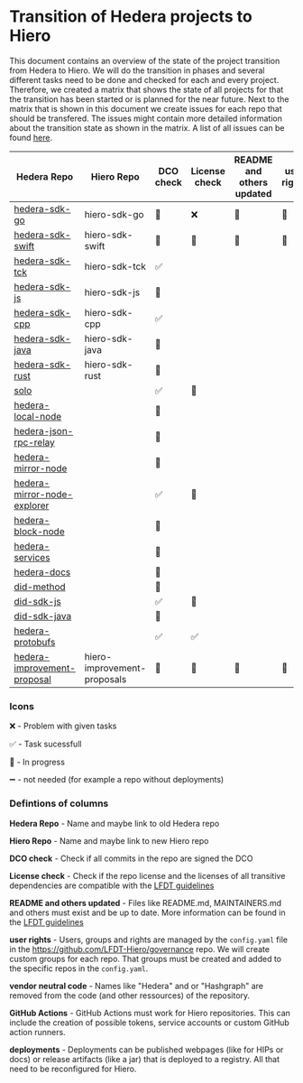 # Transition of Hedera projects to Hiero

This document contains an overview of the state of the project transition from Hedera to Hiero.
We will do the transition in phases and several different tasks need to be done and checked for each and every project.
Therefore, we created a matrix that shows the state of all projects for that the transition has been started or is planned for the near future.
Next to the matrix that is shown in this document we create issues for each repo that should be transfered.
The issues might contain more detailed information about the transition state as shown in the matrix.
A list of all issues can be found [here](https://github.com/LFDT-Hiero/tsc/issues/5).

| Hedera Repo                                                                             | Hiero Repo                  | DCO check          | License check  | README and others updated | user rights    | vendor neutral code | GitHub Actions     | deployments        |
| --------------------------------------------------------------------------------------- | --------------------------- | ------------------ | -------------- | ------------------------- | -------------- | ------------------- | ------------------ | ------------------ |
| [hedera-sdk-go](https://github.com/hashgraph/hedera-sdk-go)                             | hiero-sdk-go                | :construction:     | :x: | :construction:            | :construction: |                     | :construction:     | :heavy_minus_sign: |
| [hedera-sdk-swift](https://github.com/hashgraph/hedera-sdk-swift)                       | hiero-sdk-swift             | :construction:     | :construction: | :construction:            | :construction: |                     | :construction:     | :heavy_minus_sign: |
| [hedera-sdk-tck](https://github.com/hashgraph/hedera-sdk-tck)                           | hiero-sdk-tck               | :white_check_mark: |                |                           |                |                     |                    |                    |
| [hedera-sdk-js](https://github.com/hashgraph/hedera-sdk-js)                             | hiero-sdk-js                | :construction:     |                |                           |                |                     |                    |                    |
| [hedera-sdk-cpp](https://github.com/hashgraph/hedera-sdk-cpp)                           | hiero-sdk-cpp               | :white_check_mark: |                |                           |                |                     |                    |                    |
| [hedera-sdk-java](https://github.com/hashgraph/hedera-sdk-java)                         | hiero-sdk-java              | :construction:     |                |                           |                |                     |                    |                    |
| [hedera-sdk-rust](https://github.com/hashgraph/hedera-sdk-rust)                         | hiero-sdk-rust              | :construction:     |                |                           |                |                     |                    |                    |
| [solo](https://github.com/hashgraph/solo)                                               |                             | :white_check_mark: |      :construction: |                           |                |                     |                    |                    |
| [hedera-local-node](https://github.com/hashgraph/hedera-local-node)                     |                             | :construction:     |                |                           |                |                     |                    |                    |
| [hedera-json-rpc-relay](https://github.com/hashgraph/hedera-json-rpc-relay)             |                             | :construction:     |                |                           |                |                     |                    |                    |
| [hedera-mirror-node](https://github.com/hashgraph/hedera-mirror-node)                   |                             | :construction:     |                |                           |                |                     |                    |                    |
| [hedera-mirror-node-explorer](https://github.com/hashgraph/hedera-mirror-node-explorer) |                             | :white_check_mark: |      :construction: |                           |                |                     |                    |                    |
| [hedera-block-node](https://github.com/hashgraph/hedera-block-node)                     |                             | :construction:     |                |                           |                |                     |                    |                    |
| [hedera-services](https://github.com/hashgraph/hedera-services)                         |                             | :construction:     |                |                           |                |                     |                    |                    |
| [hedera-docs](https://github.com/hashgraph/hedera-docs)                                 |                             | :construction:     |                |                           |                |                     |                    |                    |
| [did-method](https://github.com/hashgraph/did-method)                                   |                             | :construction:     |                |                           |                |                     |                    |                    |
| [did-sdk-js](https://github.com/hashgraph/did-sdk-js)                                   |                             | :white_check_mark: |      :construction: |                           |                |                     |                    |                    |
| [did-sdk-java](https://github.com/hashgraph/did-sdk-java)                               |                             | :construction:     |                |                           |                |                     |                    |                    |
| [hedera-protobufs](https://github.com/hashgraph/hedera-protobufs)                       |                             | :white_check_mark: | :white_check_mark: |                           |     |                     |                    |                    |
| [hedera-improvement-proposal](https://github.com/hashgraph/hedera-improvement-proposal) | hiero-improvement-proposals | :construction:     | :construction: | :construction:            | :construction: |                     | :construction:     | :heavy_minus_sign: |

### Icons

:x: - Problem with given tasks

:white_check_mark: - Task sucessfull 

:construction: - In progress

:heavy_minus_sign: - not needed (for example a repo without deployments)

### Defintions of columns

**Hedera Repo** - Name and maybe link to old Hedera repo

**Hiero Repo** - Name and maybe link to new Hiero repo

**DCO check** - Check if all commits in the repo are signed the DCO

**License check** - Check if the repo license and the licenses of all transitive dependencies are compatible with the [LFDT guidelines](https://lf-decentralized-trust.github.io/governance/governing-documents/allowed-third-party-licenses.html)

**README and others updated** - Files like README.md, MAINTAINERS.md and others must exist and be up to date. More information can be found in the [LFDT guidelines](https://lf-decentralized-trust.github.io/governance/governing-documents/repository-structure.html)

**user rights** - Users, groups and rights are managed by the `config.yaml` file in the https://github.com/LFDT-Hiero/governance repo. We will create custom groups for each repo. That groups must be created and added to the specific repos in the `config.yaml`.

**vendor neutral code** - Names like "Hedera" and or "Hashgraph" are removed from the code (and other ressources) of the repository.

**GitHub Actions** - GitHub Actions must work for Hiero repositories. This can include the creation of possible tokens, service accounts or custom GitHub action runners.

**deployments** - Deployments can be published webpages (like for HIPs or docs) or release artifacts (like a jar) that is deployed to a registry. All that need to be reconfigured for Hiero.


